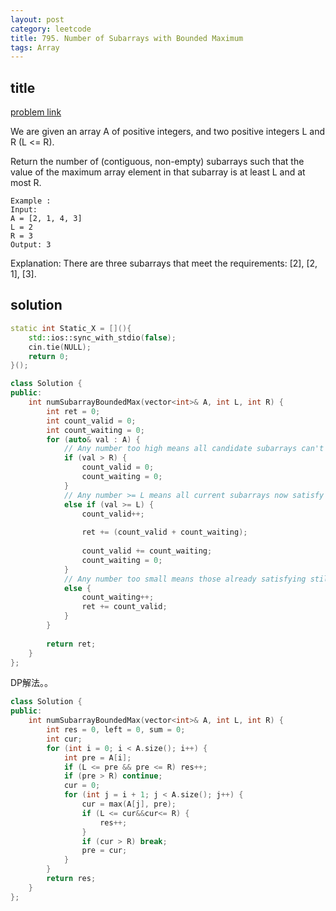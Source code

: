 ```yaml
---
layout: post
category: leetcode
title: 795. Number of Subarrays with Bounded Maximum
tags: Array
---
```


## title
[problem link](https://leetcode.com/problems/number-of-subarrays-with-bounded-maximum/)

We are given an array A of positive integers, and two positive integers L and R (L <= R).

Return the number of (contiguous, non-empty) subarrays such that the value of the maximum array element in that subarray is at least L and at most R.

	Example :
	Input: 
	A = [2, 1, 4, 3]
	L = 2
	R = 3
	Output: 3

Explanation: There are three subarrays that meet the requirements: [2], [2, 1], [3].

## solution


```c++
static int Static_X = [](){
    std::ios::sync_with_stdio(false);
    cin.tie(NULL);
    return 0;
}();

class Solution {
public:
    int numSubarrayBoundedMax(vector<int>& A, int L, int R) {
        int ret = 0;
        int count_valid = 0;
        int count_waiting = 0;
        for (auto& val : A) {
            // Any number too high means all candidate subarrays can't satisfy!
            if (val > R) {
                count_valid = 0;
                count_waiting = 0;
            }
            // Any number >= L means all current subarrays now satisfy
            else if (val >= L) {
                count_valid++;
                
                ret += (count_valid + count_waiting);
                
                count_valid += count_waiting;
                count_waiting = 0;
            } 
            // Any number too small means those already satisfying still do, and waiting still wait
            else {
                count_waiting++;
                ret += count_valid;
            }
        }
        
        return ret;
    }
};

```

DP解法。。

```c++
class Solution {
public:
	int numSubarrayBoundedMax(vector<int>& A, int L, int R) {
		int res = 0, left = 0, sum = 0;
		int cur;
		for (int i = 0; i < A.size(); i++) {
			int pre = A[i];
			if (L <= pre && pre <= R) res++;
			if (pre > R) continue;
			cur = 0;
			for (int j = i + 1; j < A.size(); j++) {
				cur = max(A[j], pre);
				if (L <= cur&&cur<= R) {
					res++;
				}
				if (cur > R) break;
				pre = cur;
			}
		}
		return res;
	}
};
```